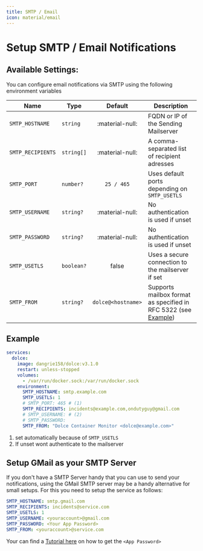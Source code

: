```yaml
---
title: SMTP / Email
icon: material/email
---
```


# Setup SMTP / Email Notifications

## Available Settings:

You can configure email notifications via SMTP using the following environment variables

| Name              | Type       |      Default       | Description                                                                |
| ----------------- | ---------- | :----------------: | -------------------------------------------------------------------------- |
| `SMTP_HOSTNAME`   | `string`   |  :material-null:   | FQDN or IP of the Sending Mailserver                                       |
| `SMTP_RECIPIENTS` | `string[]` |  :material-null:   | A comma-separated list of recipient adresses                               |
| `SMTP_PORT`       | `number?`  |     `25 / 465`     | Uses default ports depending on `SMTP_USETLS`                              |
| `SMTP_USERNAME`   | `string?`  |  :material-null:   | No authentication is used if unset                                         |
| `SMTP_PASSWORD`   | `string?`  |  :material-null:   | No authentication is used if unset                                         |
| `SMTP_USETLS`     | `boolean?` |       false        | Uses a secure connection to the mailserver if set                          |
| `SMTP_FROM`       | `string?`  | `dolce@<hostname>` | Supports mailbox format as specified in RFC 5322 (see [Example](#example)) |

## Example

```yaml
services:
  dolce:
    image: dangrie158/dolce:v3.1.0
    restart: unless-stopped
    volumes:
      - /var/run/docker.sock:/var/run/docker.sock
    environment:
      SMTP_HOSTNAME: smtp.example.com
      SMTP_USETLS: 1
      # SMTP_PORT: 465 # (1)
      SMTP_RECIPIENTS: incidents@example.com,ondutyguy@gmail.com
      # SMTP_USERNAME: # (2)
      # SMTP_PASSWORD:
      SMTP_FROM: "Dolce Container Monitor <dolce@example.com>"
```

1. set automatically because of `SMTP_USETLS`
2. If unset wont authenticate to the mailserver

## Setup GMail as your SMTP Server

If you don't have a SMTP Server handy that you can use to send your notifications, using the GMail SMTP server may be a
handy alternative for small setups. For this you need to setup the service as follows:

```yaml
SMTP_HOSTNAME: smtp.gmail.com
SMTP_RECIPIENTS: incidents@service.com
SMTP_USETLS: 1
SMTP_USERNAME: <youraccount>@gmail.com
SMTP_PASSWORD: <Your App Password>
SMTP_FROM: <youraccount>@service.com
```

Your can find a [Tutorial here](https://support.google.com/accounts/answer/185833?hl=en) on how to get the
`<App Password>`
